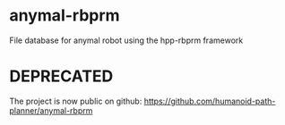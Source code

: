 # anymal-rbprm
File database for anymal robot using the hpp-rbprm framework

# DEPRECATED
The project is now public on github: https://github.com/humanoid-path-planner/anymal-rbprm